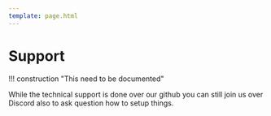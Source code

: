 ```yaml
---
template: page.html
---
```


# Support

!!! construction "This need to be documented"


While the technical support is done over our github you can still join us over Discord also to ask question how to setup things.